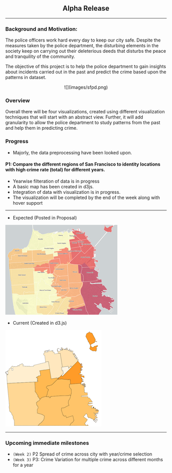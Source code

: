 ## <center>Alpha Release</center>
---

### Background and Motivation: 

The police officers work hard every day to keep our city safe. Despite the measures taken by the police department, the disturbing elements in the society keep on carrying out their deleterious deeds that disturbs the peace and tranquility of the community. 

The objective of this project is to help the police department to gain insights about incidents carried out in the past and predict the crime based upon the patterns in dataset.


 
<center>  ![](images/sfpd.png)  </center>

### Overview
Overall there will be four visualizations, created using different visualization techniques that will start with an abstract view. Further, it will add granularity to allow the police department to study patterns from the past and help them in predicting crime.

### Progress
- Majorly, the data preprocessing have been looked upon.
 
#### P1: Compare the different regions of San Francisco to identity locations with high crime rate (total) for different years.

- Yearwise filteration of data is in progress
- A basic map has been created in d3js. 
- Integration of data with visualization is in progress.
- The visualization will be completed by the end of the week along with hover support

---

- Expected (Posted in Proposal)

![](images/crime_spread.png)

- Current (Created in d3.js)

![](images/current.png)

---

### Upcoming immediate milestones

- `(Week 2)` P2 Spread of crime across city with year/crime selection
- `(Week 3)` P3: Crime Variation for multiple crime across different months for a year
